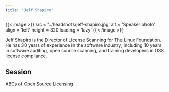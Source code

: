 ```yaml
---
title: "Jeff Shapiro"
---
```


{{< image >}}
src = '../headshots/jeff-shapiro.jpg'
alt = 'Speaker photo'
align = 'left'
height = 320
loading = 'lazy'
{{< /image >}}

Jeff Shapiro is the Director of License Scanning for The Linux Foundation. He has 30 years of experience in the software industry, including 10 years in software auditing, open source scanning, and training developers in OSS license compliance.

## Session

[ABCs of Open Source Licensing](../sessions/licensing.md)
